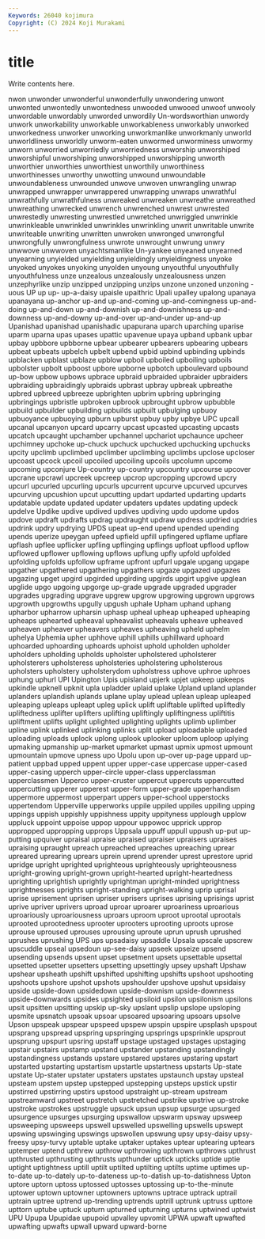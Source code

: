 ```yaml
---
Keywords: 26040 kojimura
Copyright: (C) 2024 Koji Murakami
---
```


# title

Write contents here.



nwon unwonder unwonderful unwonderfully unwondering unwont unwonted unwontedly
unwontedness unwooded unwooed unwoof unwooly unwordable unwordably unworded unwordily Un-wordsworthian
unwordy unwork unworkability unworkable unworkableness unworkably unworked unworkedness unworker unworking
unworkmanlike unworkmanly unworld unworldliness unworldly unworm-eaten unwormed unworminess unwormy unworn
unworried unworriedly unworriedness unworship unworshiped unworshipful unworshiping unworshipped unworshipping unworth
unworthier unworthies unworthiest unworthily unworthiness unworthinesses unworthy unwotting unwound unwoundable
unwoundableness unwounded unwove unwoven unwrangling unwrap unwrapped unwrapper unwrappered unwrapping
unwraps unwrathful unwrathfully unwrathfulness unwreaked unwreaken unwreathe unwreathed unwreathing unwrecked
unwrench unwrenched unwrest unwrested unwrestedly unwresting unwrestled unwretched unwriggled unwrinkle
unwrinkleable unwrinkled unwrinkles unwrinkling unwrit unwritable unwrite unwriteable unwriting unwritten
unwroken unwronged unwrongful unwrongfully unwrongfulness unwrote unwrought unwrung unwry unwwove
unwwoven unyachtsmanlike Un-yankee unyeaned unyearned unyearning unyielded unyielding unyieldingly unyieldingness
unyoke unyoked unyokes unyoking unyolden unyoung unyouthful unyouthfully unyouthfulness unze
unzealous unzealously unzealousness unzen unzephyrlike unzip unzipped unzipping unzips unzone
unzoned unzoning -uous UP up up- up-a-daisy upaisle upaithric Upali
upalley upalong upanaya upanayana up-anchor up-and up-and-coming up-and-comingness up-and-doing up-and-down
up-and-downish up-and-downishness up-and-downness up-and-downy up-and-over up-and-under up-and-up Upanishad upanishad upanishadic
upapurana uparch uparching uparise uparm uparna upas upases upattic upavenue
upaya upband upbank upbar upbay upbbore upbborne upbear upbearer upbearers
upbearing upbears upbeat upbeats upbelch upbelt upbend upbid upbind upbinding
upbinds upblacken upblast upblaze upblow upboil upboiled upboiling upboils upbolster
upbolt upboost upbore upborne upbotch upboulevard upbound up-bow upbow upbows
upbrace upbraid upbraided upbraider upbraiders upbraiding upbraidingly upbraids upbrast upbray
upbreak upbreathe upbred upbreed upbreeze upbrighten upbrim upbring upbringing upbringings
upbristle upbroken upbrook upbrought upbrow upbubble upbuild upbuilder upbuilding upbuilds
upbuilt upbulging upbuoy upbuoyance upbuoying upburn upburst upbuy upby upbye
UPC upcall upcanal upcanyon upcard upcarry upcast upcasted upcasting upcasts
upcatch upcaught upchamber upchannel upchariot upchaunce upcheer upchimney upchoke up-chuck
upchuck upchucked upchucking upchucks upcity upclimb upclimbed upclimber upclimbing upclimbs
upclose upcloser upcoast upcock upcoil upcoiled upcoiling upcoils upcolumn upcome
upcoming upconjure Up-country up-country upcountry upcourse upcover upcrane upcrawl upcreek
upcreep upcrop upcropping upcrowd upcry upcurl upcurled upcurling upcurls upcurrent
upcurve upcurved upcurves upcurving upcushion upcut upcutting updart updarted updarting
updarts updatable update updated updater updaters updates updating updeck updelve
Updike updive updived updives updiving updo updome updos updove updraft
updrafts updrag updraught updraw updress updried updries updrink updry updrying
UPDS upeat up-end upend upended upending upends uperize upeygan upfeed
upfield upfill upfingered upflame upflare upflash upflee upflicker upfling upflinging
upflings upfloat upflood upflow upflowed upflower upflowing upflows upflung upfly
upfold upfolded upfolding upfolds upfollow upframe upfront upfurl upgale upgang
upgape upgather upgathered upgathering upgathers upgaze upgazed upgazes upgazing upget
upgird upgirded upgirding upgirds upgirt upgive upglean upglide upgo upgoing
upgorge up-grade upgrade upgraded upgrader upgrades upgrading upgrave upgrew upgrow
upgrowing upgrown upgrows upgrowth upgrowths upgully upgush uphale Upham uphand
uphang upharbor upharrow upharsin uphasp upheal upheap upheaped upheaping upheaps
uphearted upheaval upheavalist upheavals upheave upheaved upheaven upheaver upheavers upheaves
upheaving upheld uphelm uphelya Uphemia upher uphhove uphill uphills uphillward
uphoard uphoarded uphoarding uphoards uphoist uphold upholden upholder upholders upholding
upholds upholster upholstered upholsterer upholsterers upholsteress upholsteries upholstering upholsterous upholsters
upholstery upholsterydom upholstress uphove uphroe uphroes uphung uphurl UPI Upington
Upis upisland upjerk upjet upkeep upkeeps upkindle upknell upknit upla
upladder uplaid uplake Upland upland uplander uplanders uplandish uplands uplane
uplay uplead uplean upleap upleaped upleaping upleaps upleapt upleg uplick
uplift upliftable uplifted upliftedly upliftedness uplifter uplifters uplifting upliftingly upliftingness
upliftitis upliftment uplifts uplight uplighted uplighting uplights uplimb uplimber upline
uplink uplinked uplinking uplinks uplit upload uploadable uploaded uploading uploads
uplock uplong uplook uplooker uploom uploop uplying upmaking upmanship up-market
upmarket upmast upmix upmost upmount upmountain upmove upness upo Upolu
upon up-over up-page uppard up-patient uppbad upped uppent upper upper-case
uppercase upper-cased upper-casing upperch upper-circle upper-class upperclassman upperclassmen Upperco upper-cruster
uppercut uppercuts uppercutted uppercutting upperer upperest upper-form upper-grade upperhandism uppermore
uppermost upperpart uppers upper-school upperstocks uppertendom Upperville upperworks uppile uppiled
uppiles uppiling upping uppings uppish uppishly uppishness uppity uppityness upplough
upplow uppluck uppoint uppoise uppop uppour uppowoc upprick upprop uppropped
uppropping upprops Uppsala uppuff uppull uppush up-put up-putting upquiver upraisal
upraise upraised upraiser upraisers upraises upraising upraught upreach upreached upreaches
upreaching uprear upreared uprearing uprears uprein uprend uprender uprest uprestore
uprid upridge upright uprighted uprighteous uprighteously uprighteousness upright-growing upright-grown upright-hearted
upright-heartedness uprighting uprightish uprightly uprightman upright-minded uprightness uprightnesses uprights upright-standing
upright-walking uprip uprisal uprise uprisement uprisen upriser uprisers uprises uprising
uprisings uprist uprive upriver uprivers uproad uproar uproarer uproariness uproarious
uproariously uproariousness uproars uproom uproot uprootal uprootals uprooted uprootedness uprooter
uprooters uprooting uproots uprose uprouse uproused uprouses uprousing uproute uprun
uprush uprushed uprushes uprushing UPS ups upsadaisy upsaddle Upsala upscale
upscrew upscuddle upseal upsedoun up-see-daisy upseek upseize upsend upsending upsends
upsent upset upsetment upsets upsettable upsettal upsetted upsetter upsetters upsetting
upsettingly upsey upshaft Upshaw upshear upsheath upshift upshifted upshifting upshifts
upshoot upshooting upshoots upshore upshot upshots upshoulder upshove upshut upsidaisy
upside upside-down upsidedown upside-downism upside-downness upside-downwards upsides upsighted upsiloid upsilon
upsilonism upsilons upsit upsitten upsitting upskip up-sky upslant upslip upslope
upsloping upsmite upsnatch upsoak upsoar upsoared upsoaring upsoars upsolve Upson
upspeak upspear upspeed upspew upspin upspire upsplash upspout upsprang upspread
upspring upspringing upsprings upsprinkle upsprout upsprung upspurt upsring upstaff upstage
upstaged upstages upstaging upstair upstairs upstamp upstand upstander upstanding upstandingly
upstandingness upstands upstare upstared upstares upstaring upstart upstarted upstarting upstartism
upstartle upstartness upstarts Up-state upstate Up-stater upstater upstaters upstates upstaunch
upstay upsteal upsteam upstem upstep upstepped upstepping upsteps upstick upstir
upstirred upstirring upstirs upstood upstraight up-stream upstream upstreamward upstreet upstretch
upstretched upstrike upstrive up-stroke upstroke upstrokes upstruggle upsuck upsun upsup
upsurge upsurged upsurgence upsurges upsurging upswallow upswarm upsway upsweep upsweeping
upsweeps upswell upswelled upswelling upswells upswept upswing upswinging upswings upswollen
upswung upsy upsy-daisy upsy-freesy upsy-turvy uptable uptake uptaker uptakes uptear
uptearing uptears uptemper uptend upthrew upthrow upthrowing upthrown upthrows upthrust
upthrusted upthrusting upthrusts upthunder uptick upticks uptide uptie uptight uptightness
uptill uptilt uptilted uptilting uptilts uptime uptimes up-to-date up-to-dately up-to-dateness
up-to-datish up-to-datishness Upton uptore uptorn uptoss uptossed uptosses uptossing up-to-the-minute
uptower uptown uptowner uptowners uptowns uptrace uptrack uptrail uptrain uptree
uptrend up-trending uptrends uptrill uptrunk uptruss upttore upttorn uptube uptuck
upturn upturned upturning upturns uptwined uptwist UPU Upupa Upupidae upupoid
upvalley upvomit UPWA upwaft upwafted upwafting upwafts upwall upward upward-borne

